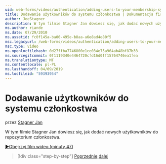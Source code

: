```yaml
---
uid: web-forms/videos/authentication/adding-users-to-your-membership-system
title: Dodawanie użytkowników do systemu członkostwa | Dokumentacja firmy Microsoft
author: JoeStagner
description: W tym filmie Stagner Jan dowiesz się, jak dodać nowych użytkowników do repozytorium członkostwa.
ms.author: riande
ms.date: 07/29/2010
ms.assetid: fc0f145a-ba00-495e-b8aa-a6e8ad4e80f5
msc.legacyurl: /web-forms/videos/authentication/adding-users-to-your-membership-system
msc.type: video
ms.openlocfilehash: 0d27ffba7746800e1cc034e75a964ab48bf87b33
ms.sourcegitcommit: 0f1119340e4464720cfd16d0ff15764746ea1fea
ms.translationtype: MT
ms.contentlocale: pl-PL
ms.lasthandoff: 04/09/2019
ms.locfileid: "59393954"
---
```

# <a name="adding-users-to-your-membership-system"></a>Dodawanie użytkowników do systemu członkostwa

przez [Stagner Jan](https://github.com/JoeStagner)

W tym filmie Stagner Jan dowiesz się, jak dodać nowych użytkowników do repozytorium członkostwa.

[&#9654;Obejrzyj film wideo (minuty 47)](https://channel9.msdn.com/Blogs/ASP-NET-Site-Videos/adding-users-to-your-membership-system)

> [!div class="step-by-step"]
> [Poprzednie](validating-users-with-the-login-control.md)
> [dalej](logging-users-into-your-membership-system.md)
